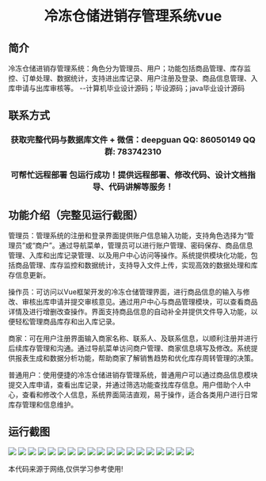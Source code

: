 <p><h1 align="center">冷冻仓储进销存管理系统vue</h1></p>

## 简介
冷冻仓储进销存管理系统：角色分为管理员、用户；功能包括商品管理、库存监控、订单处理、数据统计，支持进出库记录、用户注册及登录、商品信息管理、入库申请与出库审核等。    --计算机毕业设计源码；毕设源码；java毕业设计源码


## 联系方式
<p><h3 align="center">获取完整代码与数据库文件 + 微信：deepguan QQ: 86050149 QQ群: 783742310</h3></p>
<p><h3 align="center">可帮忙远程部署 包运行成功！提供远程部署、修改代码、设计文档指导、代码讲解等服务！</h3></p>

## 功能介绍（完整见运行截图）
管理员：管理系统的注册和登录界面提供账户信息输入功能，支持角色选择为“管理员”或“商户”。通过导航菜单，管理员可以进行账户管理、密码保存、商品信息管理、入库和出库记录管理、以及用户中心访问等操作。系统提供模块化功能，包括商品管理、库存监控和数据统计，支持导入文件上传，实现高效的数据处理和库存信息更新。

操作员：可访问以Vue框架开发的冷冻仓储管理界面，进行商品信息的输入与修改、审核出库申请并提交审核意见。通过用户中心与商品管理模块，可以查看商品详情及进行增删改查操作。界面支持商品信息的自动补全并提供文件导入功能，以便轻松管理商品库存和出入库记录。

商家：可在用户注册界面输入商家名称、联系人、及联系信息，以顺利注册并进行后续库存管理和沟通。通过导航菜单访问商户管理、商家信息填写及修改。系统提供报表生成和数据分析功能，帮助商家了解销售趋势和优化库存周转管理的决策。

普通用户：使用便捷的冷冻仓储进销存管理系统，普通用户可以通过商品信息模块提交入库申请，查看出库记录，并通过筛选功能查找库存信息。用户借助个人中心，查看和修改个人信息，系统界面简洁直观，易于操作，适合各类用户进行日常库存管理和信息维护。


## 运行截图
![](https://bs-1329754181.cos.ap-shanghai.myqcloud.com/ssm/ColdStorageInventoryManagementSystem/img/001.jpg)
![](https://bs-1329754181.cos.ap-shanghai.myqcloud.com/ssm/ColdStorageInventoryManagementSystem/img/002.jpg)
![](https://bs-1329754181.cos.ap-shanghai.myqcloud.com/ssm/ColdStorageInventoryManagementSystem/img/003.jpg)
![](https://bs-1329754181.cos.ap-shanghai.myqcloud.com/ssm/ColdStorageInventoryManagementSystem/img/004.jpg)
![](https://bs-1329754181.cos.ap-shanghai.myqcloud.com/ssm/ColdStorageInventoryManagementSystem/img/005.jpg)
![](https://bs-1329754181.cos.ap-shanghai.myqcloud.com/ssm/ColdStorageInventoryManagementSystem/img/006.jpg)
![](https://bs-1329754181.cos.ap-shanghai.myqcloud.com/ssm/ColdStorageInventoryManagementSystem/img/007.jpg)
![](https://bs-1329754181.cos.ap-shanghai.myqcloud.com/ssm/ColdStorageInventoryManagementSystem/img/008.jpg)
![](https://bs-1329754181.cos.ap-shanghai.myqcloud.com/ssm/ColdStorageInventoryManagementSystem/img/009.jpg)
![](https://bs-1329754181.cos.ap-shanghai.myqcloud.com/ssm/ColdStorageInventoryManagementSystem/img/010.jpg)
![](https://bs-1329754181.cos.ap-shanghai.myqcloud.com/ssm/ColdStorageInventoryManagementSystem/img/011.jpg)
![](https://bs-1329754181.cos.ap-shanghai.myqcloud.com/ssm/ColdStorageInventoryManagementSystem/img/012.jpg)
![](https://bs-1329754181.cos.ap-shanghai.myqcloud.com/ssm/ColdStorageInventoryManagementSystem/img/013.jpg)
![](https://bs-1329754181.cos.ap-shanghai.myqcloud.com/ssm/ColdStorageInventoryManagementSystem/img/014.jpg)
![](https://bs-1329754181.cos.ap-shanghai.myqcloud.com/ssm/ColdStorageInventoryManagementSystem/img/015.jpg)
![](https://bs-1329754181.cos.ap-shanghai.myqcloud.com/ssm/ColdStorageInventoryManagementSystem/img/016.jpg)
![](https://bs-1329754181.cos.ap-shanghai.myqcloud.com/ssm/ColdStorageInventoryManagementSystem/img/017.jpg)
![](https://bs-1329754181.cos.ap-shanghai.myqcloud.com/ssm/ColdStorageInventoryManagementSystem/img/018.jpg)
![](https://bs-1329754181.cos.ap-shanghai.myqcloud.com/ssm/ColdStorageInventoryManagementSystem/img/019.jpg)

<p>本代码来源于网络,仅供学习参考使用!</p>
